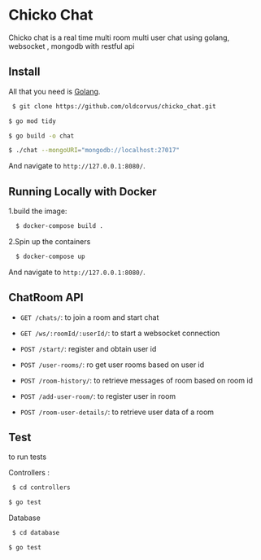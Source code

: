 # Chicko Chat


Chicko chat is a real time multi room multi user chat using golang, websocket , mongodb with restful api



## Install ##
All that you need is [Golang](https://golang.org/).
```sh
 $ git clone https://github.com/oldcorvus/chicko_chat.git

```
```sh
$ go mod tidy

```
```sh
$ go build -o chat 

```
```sh
$ ./chat --mongoURI="mongodb://localhost:27017"

```
And navigate to `http://127.0.0.1:8080/`.


## Running Locally with Docker

1.build the image:

```sh
  $ docker-compose build .
```
2.Spin up the containers

```sh
  $ docker-compose up
```
And navigate to `http://127.0.0.1:8080/`.

## ChatRoom API ##

  * `GET /chats/`: to join a room and start chat 
  * `GET /ws/:roomId/:userId/`: to start a websocket connection

  * `POST /start/`: register and obtain user id 
  * `POST /user-rooms/`: ro get user rooms based on user id 
  * `POST /room-history/`: to retrieve messages of room based on room id 
  * `POST /add-user-room/`: to register user in room
  * `POST /room-user-details/`: to retrieve user data of a room

## Test ##

to run tests 

Controllers :
```sh
 $ cd controllers 

```
```sh
$ go test

```
Database 

```sh
 $ cd database 

```
```sh
$ go test

```